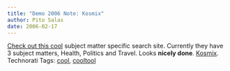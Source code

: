 ```yaml
---
title: "Demo 2006 Note: Kosmix"
author: Pito Salas
date: 2006-02-17
---
```




[Check out this cool](<http://www.kosmix.com/>) subject matter specific search
site. Currently they have 3 subject matters, Health, Politics and Travel.
Looks **nicely done**. [Kosmix](<http://www.kosmix.com/>). Technorati Tags:
[cool](<http://www.technorati.com/tag/cool>),
[cooltool](<http://www.technorati.com/tag/cooltool>)


